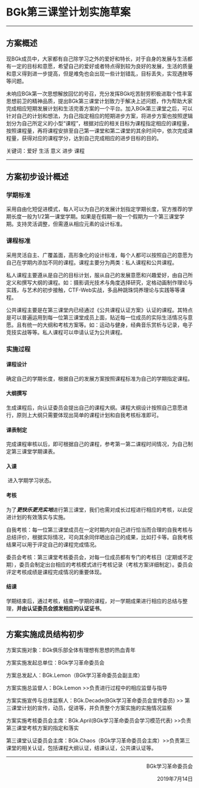 # BGk第三课堂计划实施草案

***

## 方案概述

​	现BGk成员中，大家都有自己除学习之外的爱好和特长，对于自身的发展与生活都有一定的目标和意愿，希望自己的爱好或者特点得到较为良好的发展，生活的质量和意义得到进一步提高，但是难免也会出现一些计划错乱，目标丢失，实现遇挫等等问题。

​	未响应BGk第一次思想解放回忆的号召，充分发挥BGk吃苦耐劳积极进取个性丰富思想前卫的精神品质，提出BGk第三课堂计划致力于解决上述问题，作为帮助大家完成相应短期发展计划和生活完善方案的一个平台。加入BGk第三课堂之后，可以针对自己的计划和想法，为自己指定相应的短期进步方案，将进步方案也按照逻辑划分为自己所定义的小型“课程”，根据对应的相关目标为课程指定相应的课程量，按照课程量，再将课程安排至自己第一课堂和第二课堂的其余时间中，依次完成课程量，获得对应的课程学分，达到自己完成相应的进步目标的目的。

关键词：爱好 生活 意义 进步 课程

***

## 方案初步设计概述

### 学期标准

​	采用自由化短促进模式，每人可以为自己的发展计划指定学期长度，官方推荐的学期长度一般为1/2第一课堂学期。如果是在假期一般一个假期为一个第三课堂学期。支持灵活调整，但需遵从相应元素的设计标准。

### 课程标准

​	采用灵活自主、广覆盖面，高形象化的设计标准，每个人都可以按照自己的意愿为自己在学期内添加不同的课程。课程主要分为两类：私人课程和公共课程。

​	私人课程主要遵从是自己的目标计划，服从自己的发展意愿和兴趣爱好，由自己所定义和撰写大纲的课程。如：摄影调光技术与角度选择研究，定格动画制作理论与实践，与艺术的初步接触，CTF-Web实战，多品种跳珠饲养理论与实践等等课程。

​	公共课程主要是在第三课堂内已经通过《公共课程认证方案》认证的课程。其特点是可以普遍运用到每一位第三课堂成员上面，贴近每一位成员的实际生活情况与意愿。且有统一的大纲和考核方案等。如：运动与健身，经典音乐赏析与记录，电子竞技实战等等。私人课程可以申请认证为公共课程。

### 实施过程

#### 课程设计

​	确定自己的学期长度，根据自己的发展方案按照课程标准为自己的学期指定课程。

#### 大纲撰写

​	生成课程后，向认证委员会提出自己的课程大纲。课程大纲设计按照自己意愿进行，原则上大纲只需要体现出简单的课程计划和自我考核标准即可。

#### 课表制定

​	完成课程审核以后，即可根据自己的课程，参考第一第二课程时间情况，为自己制定第三课堂学期课表。

#### 入课

​	进入学期学习状态。

#### 考核

​	为了***更快乐更充实地***进行第三课堂，我们也需对成长过程进行相应的考核，以此促进计划的有效落实与实施。

​	自我考核：每一位第三课堂成员在一定时期内对自己进行恰当而合理的自我考核与总结评价，根据实际情况，可向其余同伴晒出自己的成果，比如打卡等。自我考核结果可以用于评定自己的课程完成情况。

​	委员会考核：第三课堂考核委员会，对每一位成员都有专门的考核日（定期或不定期），委员会制定出台相应的考核模式进行考核记录（考核方案详细制定）。委员会评定考核成绩是课程完成情况的重要体现。

#### 结课

学期结束后，通过考核，结束一学期的课程，对一学期成果进行相应的总结与整理，**并由认证委员会颁发相应的认证证书**。

***

## 方案实施成员结构初步

方案实施对象：BGk俱乐部全体有理想有思想的热血青年

方案实施发起总单位：BGk学习革命委员会

方案总发起人：BGk.Lemon（BGk学习革命委员会副主席）

方案实施总监督人：BGk.Lemon >>负责进行过程中的相应监督与指导

方案实施宣传与总体监察人：BGk.Decade(BGk学习革命委员会宣传委员) >> 第三课堂计划的宣传，动员，促进等，并负责整个方案实施的实施情况监察

方案实施考核委员会主席：BGk.April(BGk学习革命委员会学习模范代表) >>负责第三课堂考核方案的指定和落实

第三课堂认证委员会主席：BGk.Chaos（BGk学习革命委员会主席）>>负责第三课堂的相关认证，包括课程大纲认证，结课认证，公共课认证等。

***

<p align=right>BGk学习革命委员会
</p>


<p align=right>2019年7月14日</p>

